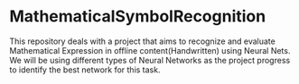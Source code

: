 # MathematicalSymbolRecognition
This repository deals with a project that aims to recognize and evaluate Mathematical Expression in offline content(Handwritten) using Neural Nets. We will be using different types of Neural Networks as the project progress to identify the best network for this task.
